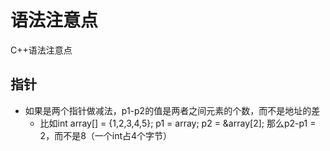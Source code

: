 # 语法注意点
C++语法注意点

## 指针
  - 如果是两个指针做减法，p1-p2的值是两者之间元素的个数，而不是地址的差
    - 比如int array[] = {1,2,3,4,5}; p1 = array; p2 = &array[2]; 那么p2-p1 = 2，而不是8（一个int占4个字节）
